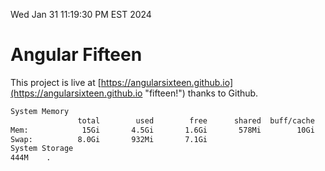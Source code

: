 Wed Jan 31 11:19:30 PM EST 2024

# Angular Fifteen


This project is live at [https://angularsixteen.github.io](https://angularsixteen.github.io "fifteen!") thanks to Github.

```bash
System Memory
               total        used        free      shared  buff/cache   available
Mem:            15Gi       4.5Gi       1.6Gi       578Mi        10Gi        10Gi
Swap:          8.0Gi       932Mi       7.1Gi
System Storage
444M	.
```
```bash
